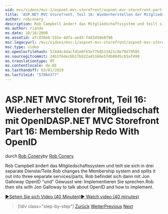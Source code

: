 ```yaml
---
uid: mvc/videos/mvc-1/aspnet-mvc-storefront/aspnet-mvc-storefront-part-16-membership-redo-with-openid
title: 'ASP.NET MVC Storefront, Teil 16: Wiederherstellen der Mitgliedschaft mit OpenID | Microsoft-Dokumentation'
author: robconery
description: Rob Campbell ändert das Mitgliedschaftssystem und teilt sie sich in drei separate Dienste/Teile. Rob befindet sich dann mit Jon Galloway OpenID beschäftigen und infache...
ms.author: riande
ms.date: 10/16/2008
ms.assetid: afc038e6-555e-4dfa-ae45-f4d3d50e8f96
msc.legacyurl: /mvc/videos/mvc-1/aspnet-mvc-storefront/aspnet-mvc-storefront-part-16-membership-redo-with-openid
msc.type: video
ms.openlocfilehash: 524ddc4dacfd1e0f65ef7b8533421c8e70d79505
ms.sourcegitcommit: 24b1f6decbb17bb22a45166e5fdb0845c65af498
ms.translationtype: MT
ms.contentlocale: de-DE
ms.lasthandoff: 03/01/2019
ms.locfileid: "57064377"
---
```

<a name="aspnet-mvc-storefront-part-16-membership-redo-with-openid"></a><span data-ttu-id="e972e-104">ASP.NET MVC Storefront, Teil 16: Wiederherstellen der Mitgliedschaft mit OpenID</span><span class="sxs-lookup"><span data-stu-id="e972e-104">ASP.NET MVC Storefront Part 16: Membership Redo With OpenID</span></span>
====================
<span data-ttu-id="e972e-105">durch [Rob Conery](https://github.com/robconery)</span><span class="sxs-lookup"><span data-stu-id="e972e-105">by [Rob Conery](https://github.com/robconery)</span></span>

<span data-ttu-id="e972e-106">Rob Campbell ändert das Mitgliedschaftssystem und teilt sie sich in drei separate Dienste/Teile.</span><span class="sxs-lookup"><span data-stu-id="e972e-106">Rob changes the Membership system and splits it out into three separate services/parts.</span></span> <span data-ttu-id="e972e-107">Rob befindet sich dann mit Jon Galloway OpenID "und" Gewusst wie: Implementieren Sie sprechen.</span><span class="sxs-lookup"><span data-stu-id="e972e-107">Rob then sits with Jon Galloway to talk about OpenID and how to implement.</span></span>

[<span data-ttu-id="e972e-108">&#9654;Sehen Sie sich Video (40 Minuten)</span><span class="sxs-lookup"><span data-stu-id="e972e-108">&#9654; Watch video (40 minutes)</span></span>](https://channel9.msdn.com/Blogs/ASP-NET-Site-Videos/aspnet-mvc-storefront-part-16-membership-redo-with-openid)

> [!div class="step-by-step"]
> <span data-ttu-id="e972e-109">[Zurück](aspnet-mvc-storefront-part-15-public-code-review.md)
> [Weiter](aspnet-mvc-storefront-part-17-checkout-with-jeff-atwood.md)</span><span class="sxs-lookup"><span data-stu-id="e972e-109">[Previous](aspnet-mvc-storefront-part-15-public-code-review.md)
[Next](aspnet-mvc-storefront-part-17-checkout-with-jeff-atwood.md)</span></span>
